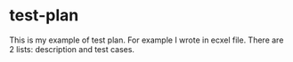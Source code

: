 # test-plan
This is my example of test plan. For example I wrote in ecxel file. There are 2 lists: description and test cases.
